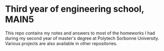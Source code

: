 # Third year of engineering school, MAIN5

This repo contains my notes and answers to most of the homeworks I had during my second year of master's degree at Polytech Sorbonne University. 
Various projects are also available in other repositories. 
